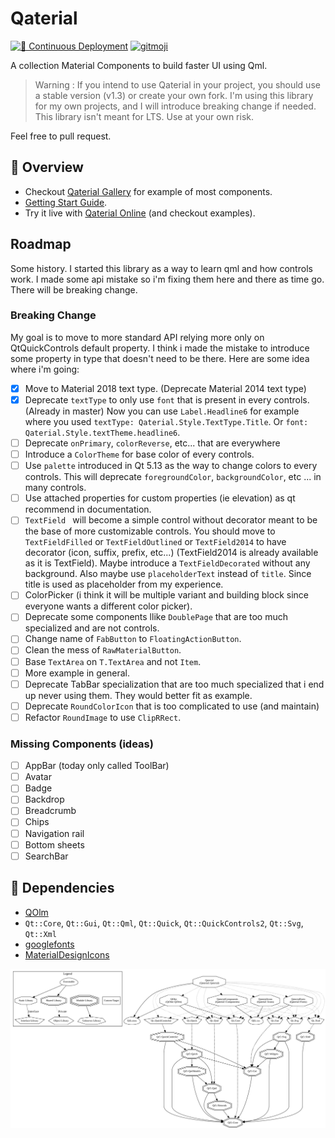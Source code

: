 # Qaterial

[![👷 Continuous Deployment](https://github.com/OlivierLDff/Qaterial/workflows/%F0%9F%91%B7%20Continuous%20Deployment/badge.svg)](https://github.com/OlivierLDff/Qaterial/actions/workflows/main.yml)
[![gitmoji](https://img.shields.io/badge/gitmoji-%20😜%20😍-FFDD67.svg?style=flat-square)](https://gitmoji.dev/) 

A collection Material Components to build faster UI using Qml. 

> Warning : If you intend to use Qaterial in your project, you should use a stable version (v1.3) or create your own fork. I'm using this library for my own projects, and I will introduce breaking change if needed.
> This library isn't meant for LTS. Use at your own risk.

Feel free to pull request.

## 🚀 Overview

- Checkout [Qaterial Gallery](https://olivierldff.github.io/QaterialGallery/) for example of most components.
- [Getting Start Guide](https://olivierldff.github.io/Qaterial/Quickstart.html).
- Try it live with [Qaterial Online](https://olivierldff.github.io/QaterialOnline/) (and checkout examples).

## Roadmap

Some history. I started this library as a way to learn qml and how controls work. I made some api mistake so i'm fixing them here and there as time go. There will be breaking change.

### Breaking Change

My goal is to move to more standard API relying more only on QtQuickControls default property. I think i made the mistake to introduce some property in type that doesn't need to be there. Here are some idea where i'm going:

- [x] Move to Material 2018 text type. (Deprecate Material 2014 text type)
- [x] Deprecate `textType` to only use `font` that is present in every controls. (Already in master)
  Now you can use `Label.Headline6` for example where you used `textType: Qaterial.Style.TextType.Title`. Or `font: Qaterial.Style.textTheme.headline6`.
- [ ] Deprecate `onPrimary`, `colorReverse`, etc... that are everywhere
- [ ] Introduce a `ColorTheme` for base color of every controls.
- [ ] Use `palette` introduced in Qt 5.13 as the way to change colors to every controls. This will deprecate `foregroundColor`, `backgroundColor`, etc ... in many controls.
- [ ] Use attached properties for custom properties (ie elevation) as qt recommend in documentation.
- [ ] `TextField ` will become a simple control without decorator meant to be the base of more customizable controls. You should move to `TextFieldFilled` or `TextFieldOutlined` or `TextField2014` to have decorator (icon, suffix, prefix, etc...) (TextField2014 is already available as it is TextField).
  Maybe introduce a `TextFieldDecorated` without any background.
  Also maybe use `placeholderText` instead of `title`. Since title is used as placeholder from my experience.
- [ ] ColorPicker (i think it will be multiple variant and building block since everyone wants a different color picker).
- [ ] Deprecate some components llike `DoublePage` that are too much specialized and are not controls.
- [ ] Change name of `FabButton` to `FloatingActionButton`.
- [ ] Clean the mess of `RawMaterialButton`.
- [ ] Base `TextArea` on `T.TextArea` and not `Item`.
- [ ] More example in general.
- [ ] Deprecate TabBar specialization that are too much specialized that i end up never using them. They would better fit as example.
- [ ] Deprecate `RoundColorIcon` that is too complicated to use (and maintain)
- [ ] Refactor `RoundImage` to use `ClipRRect`.

### Missing Components (ideas)

- [ ] AppBar (today only called ToolBar)
- [ ] Avatar
- [ ] Badge
- [ ] Backdrop
- [ ] Breadcrumb
- [ ] Chips
- [ ] Navigation rail
- [ ] Bottom sheets
- [ ] SearchBar

## 📌 Dependencies

* [QOlm](https://github.com/OlivierLDff/QOlm)
* `Qt::Core`, `Qt::Gui`, `Qt::Qml`, `Qt::Quick`, `Qt::QuickControls2`, `Qt::Svg`, `Qt::Xml`
* [googlefonts](https://github.com/OlivierLDff/fonts)
* [MaterialDesignIcons](https://github.com/OlivierLDff/MaterialDesignSvgo)

![dependencies](./docs/dependencies.svg)
